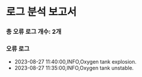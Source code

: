 # 로그 분석 보고서
### 총 오류 로그 개수: 2개
### 오류 로그
- 2023-08-27 11:40:00,INFO,Oxygen tank explosion.
- 2023-08-27 11:35:00,INFO,Oxygen tank unstable.

